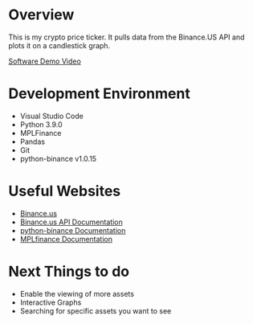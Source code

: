 # Overview

This is my crypto price ticker. It pulls data from the Binance.US API and plots it on a candlestick graph.

[Software Demo Video](https://youtu.be/08pb3RzIPEE)

# Development Environment

* Visual Studio Code
* Python 3.9.0
* MPLFinance
* Pandas
* Git
* python-binance v1.0.15

# Useful Websites

* [Binance.us](binance.us/en/)
* [Binance.us API Documentation](https://docs.binance.us/?python#introduction)
* [python-binance Documentation](https://python-binance.readthedocs.io/en/latest/overview.html)
* [MPLfinance Documentation](https://pypi.org/project/mplfinance/)

# Next Things to do
* Enable the viewing of more assets
* Interactive Graphs
* Searching for specific assets you want to see
